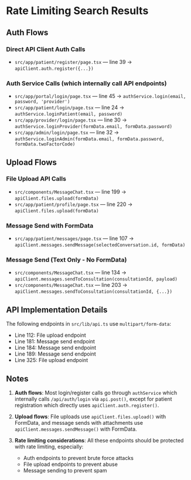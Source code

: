 # Rate Limiting Search Results

## Auth Flows

### Direct API Client Auth Calls
- `src/app/patient/register/page.tsx` — line 39 → `apiClient.auth.register({...})`

### Auth Service Calls (which internally call API endpoints)
- `src/app/portal/login/page.tsx` — line 45 → `authService.login(email, password, 'provider')`
- `src/app/patient/login/page.tsx` — line 24 → `authService.loginPatient(email, password)`  
- `src/app/provider/login/page.tsx` — line 30 → `authService.loginProvider(formData.email, formData.password)`
- `src/app/admin/login/page.tsx` — line 32 → `authService.loginAdmin(formData.email, formData.password, formData.twoFactorCode)`

## Upload Flows

### File Upload API Calls
- `src/components/MessageChat.tsx` — line 199 → `apiClient.files.upload(formData)`
- `src/app/patient/profile/page.tsx` — line 220 → `apiClient.files.upload(formData)`

### Message Send with FormData
- `src/app/patient/messages/page.tsx` — line 107 → `apiClient.messages.sendMessage(selectedConversation.id, formData)`

### Message Send (Text Only - No FormData)
- `src/components/MessageChat.tsx` — line 134 → `apiClient.messages.sendToConsultation(consultationId, payload)` 
- `src/components/MessageChat.tsx` — line 203 → `apiClient.messages.sendToConsultation(consultationId, {...})`

## API Implementation Details

The following endpoints in `src/lib/api.ts` use `multipart/form-data`:
- Line 112: File upload endpoint
- Line 181: Message send endpoint  
- Line 184: Message send endpoint
- Line 189: Message send endpoint
- Line 325: File upload endpoint

## Notes

1. **Auth flows**: Most login/register calls go through `authService` which internally calls `/api/auth/login` via `api.post()`, except for patient registration which directly uses `apiClient.auth.register()`.

2. **Upload flows**: File uploads use `apiClient.files.upload()` with FormData, and message sends with attachments use `apiClient.messages.sendMessage()` with FormData.

3. **Rate limiting considerations**: All these endpoints should be protected with rate limiting, especially:
   - Auth endpoints to prevent brute force attacks
   - File upload endpoints to prevent abuse
   - Message sending to prevent spam